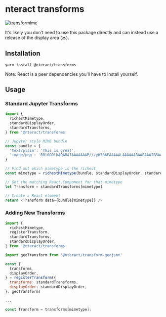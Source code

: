 # nteract transforms

![transformime](https://cloud.githubusercontent.com/assets/6437976/8895696/db154a04-3397-11e5-91ca-296b957658a6.png)

It's likely you don't need to use this package directly and can instead use a
release of the display area (:soon:).

## Installation

```
yarn install @nteract/transforms
```

Note: React is a peer dependencies you'll have to install yourself.

## Usage

### Standard Jupyter Transforms

```js
import {
  richestMimetype,
  standardDisplayOrder,
  standardTransforms,
} from '@nteract/transforms'

// Jupyter style MIME bundle
const bundle = {
  'text/plain': 'This is great',
  'image/png': 'R0lGODlhAQABAIAAAAAAAP///yH5BAEAAAAALAAAAAABAAEAAAIBRAA7'
}

// Find out which mimetype is the richest
const mimetype = richestMimetype(bundle, standardDisplayOrder, standardTransforms)

// Get the matching React.Component for that mimetype
let Transform = standardTransforms[mimetype]

// Create a React element
return <Transform data={bundle[mimetype]} />
```

### Adding New Transforms

```js
import {
  richestMimetype,
  registerTransform,
  standardTransforms,
  standardDisplayOrder,
} from '@nteract/transforms'

import geoTransform from '@nteract/transform-geojson'

const {
  transforms,
  displayOrder,
} = registerTransform({
  transforms: standardTransforms,
  displayOrder: standardDisplayOrder,
}, geoTransform)

...

const Transform = transforms[mimetype];
```
